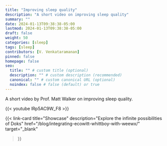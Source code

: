 ```yaml
---
title: "Improving sleep quality"
description: "A short video on improving sleep quality"
summary: ""
date: 2024-01-13T09:38:38-05:00
lastmod: 2024-01-13T09:38:38-05:00
draft: false
weight: 50
categories: [sleep]
tags: [sleep]
contributors: [V. Venkataramanan]
pinned: false
homepage: false
seo:
  title: "" # custom title (optional)
  description: "" # custom description (recommended)
  canonical: "" # custom canonical URL (optional)
  noindex: false # false (default) or true
---
```


A short video by Prof. Matt Walker on improving sleep quality. 

{{< youtube lRp5AC9W_F8 >}}

{{< link-card
  title="Showcase"
  description="Explore the infinite possibilities of Doks"
  href="/blog/integrating-ecowitt-whittboy-with-weewx/"
  target="_blank"
>}}